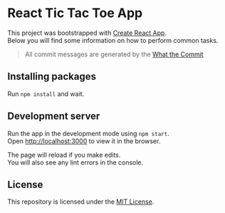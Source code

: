 # React Tic Tac Toe App
This project was bootstrapped with [Create React App](https://github.com/facebookincubator/create-react-app).<br>
Below you will find some information on how to perform common tasks.<br>

> All commit messages are generated by the [What the Commit](http://whatthecommit.com)

## Installing packages
Run `npm install` and wait.

## Development server
Run the app in the development mode using `npm start`.<br>
Open [http://localhost:3000](http://localhost:3000) to view it in the browser.

The page will reload if you make edits.<br>
You will also see any lint errors in the console.

## License
This repository is licensed under the [MIT License](https://github.com/mvmjacobs/tic-tac-toe/blob/master/LICENSE.md).
